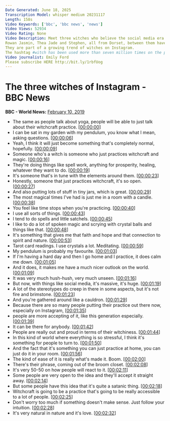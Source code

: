 ```yaml
---
Date Generated: June 18, 2025
Transcription Model: whisper medium 20231117
Length: 158s
Video Keywords: ['bbc', 'bbc news', 'news']
Video Views: 52934
Video Rating: None
Video Description: Meet three witches who believe the social media era is transforming the way people view witchcraft.
Rowan Jasmin, Thea Jade and Stephen, all from Dorset, between them have more than 55,000 social media followers.
They are part of a growing trend of witches on Instagram.
The hashtag #witch has been used more than seven million times on the platform.
Video journalist: Emily Ford
Please subscribe HERE http://bit.ly/1rbfUog
---
```


# The three witches of Instagram  - BBC News
**BBC - World News:** [February 10, 2019](https://www.youtube.com/watch?v=XuX6yxOP7xY)
*  The same as people talk about yoga, people will be able to just talk about their witchcraft practice. [[00:00:00](https://www.youtube.com/watch?v=XuX6yxOP7xY&t=0.0s)]
*  I can be sat in my garden with my pendulum, you know what I mean, asking questions. [[00:00:06](https://www.youtube.com/watch?v=XuX6yxOP7xY&t=6.0s)]
*  Yeah, I think it will just become something that's completely normal, hopefully. [[00:00:09](https://www.youtube.com/watch?v=XuX6yxOP7xY&t=9.0s)]
*  Someone who's a witch is someone who just practices witchcraft and magic. [[00:00:16](https://www.youtube.com/watch?v=XuX6yxOP7xY&t=16.0s)]
*  They're doing things like spell work, anything for prosperity, healing, whatever they want to do. [[00:00:19](https://www.youtube.com/watch?v=XuX6yxOP7xY&t=19.0s)]
*  It's someone that's in tune with the elements around them. [[00:00:23](https://www.youtube.com/watch?v=XuX6yxOP7xY&t=23.0s)]
*  Honestly, someone that just practices witchcraft, it's so open. [[00:00:27](https://www.youtube.com/watch?v=XuX6yxOP7xY&t=27.0s)]
*  And also putting lots of stuff in tiny jars, which is great. [[00:00:29](https://www.youtube.com/watch?v=XuX6yxOP7xY&t=29.0s)]
*  The most magical times I've had is just me in a room with a candle. [[00:00:38](https://www.youtube.com/watch?v=XuX6yxOP7xY&t=38.0s)]
*  You feel like time stops when you're practicing. [[00:00:40](https://www.youtube.com/watch?v=XuX6yxOP7xY&t=40.0s)]
*  I use all sorts of things. [[00:00:43](https://www.youtube.com/watch?v=XuX6yxOP7xY&t=43.0s)]
*  I tend to do spells and little satchels. [[00:00:45](https://www.youtube.com/watch?v=XuX6yxOP7xY&t=45.0s)]
*  I like to do a lot of spoken magic and scrying with crystal balls and things like that. [[00:00:48](https://www.youtube.com/watch?v=XuX6yxOP7xY&t=48.0s)]
*  It's something that gives me that faith and hope and that connection to spirit and nature. [[00:00:53](https://www.youtube.com/watch?v=XuX6yxOP7xY&t=53.0s)]
*  Tarot card readings. I use crystals a lot. Meditating. [[00:00:59](https://www.youtube.com/watch?v=XuX6yxOP7xY&t=59.0s)]
*  My pendulum is probably my favourite. [[00:01:03](https://www.youtube.com/watch?v=XuX6yxOP7xY&t=63.0s)]
*  If I'm having a hard day and then I go home and I practice, it does calm me down. [[00:01:05](https://www.youtube.com/watch?v=XuX6yxOP7xY&t=65.0s)]
*  And it does, it makes me have a much nicer outlook on the world. [[00:01:09](https://www.youtube.com/watch?v=XuX6yxOP7xY&t=69.0s)]
*  It was very much hush-hush, very much unseen. [[00:01:16](https://www.youtube.com/watch?v=XuX6yxOP7xY&t=76.0s)]
*  But now, with things like social media, it's massive, it's huge. [[00:01:19](https://www.youtube.com/watch?v=XuX6yxOP7xY&t=79.0s)]
*  A lot of the stereotypes do creep in there in some aspects, but it's not fire and brimstone. [[00:01:23](https://www.youtube.com/watch?v=XuX6yxOP7xY&t=83.0s)]
*  And you're gathered around like a cauldron. [[00:01:29](https://www.youtube.com/watch?v=XuX6yxOP7xY&t=89.0s)]
*  Because there are so many people putting their practice out there now, especially on Instagram, [[00:01:35](https://www.youtube.com/watch?v=XuX6yxOP7xY&t=95.0s)]
*  people are more accepting of it, like this generation especially. [[00:01:39](https://www.youtube.com/watch?v=XuX6yxOP7xY&t=99.0s)]
*  It can be there for anybody. [[00:01:42](https://www.youtube.com/watch?v=XuX6yxOP7xY&t=102.0s)]
*  People are really out and proud in terms of their witchiness. [[00:01:44](https://www.youtube.com/watch?v=XuX6yxOP7xY&t=104.0s)]
*  In this kind of world where everything is so stressful, I think it's something for people to turn to. [[00:01:50](https://www.youtube.com/watch?v=XuX6yxOP7xY&t=110.0s)]
*  And the fact that it's something you can just practice at home, you can just do it in your room. [[00:01:56](https://www.youtube.com/watch?v=XuX6yxOP7xY&t=116.0s)]
*  The kind of ease of it is really what's made it. Boom. [[00:02:00](https://www.youtube.com/watch?v=XuX6yxOP7xY&t=120.0s)]
*  There's their phrase, coming out of the broom closet. [[00:02:08](https://www.youtube.com/watch?v=XuX6yxOP7xY&t=128.0s)]
*  It's very 50-50 on how people will react to it. [[00:02:11](https://www.youtube.com/watch?v=XuX6yxOP7xY&t=131.0s)]
*  Some people are very open to the idea and they'll accept it straight away. [[00:02:14](https://www.youtube.com/watch?v=XuX6yxOP7xY&t=134.0s)]
*  But some people have this idea that it's quite a satanic thing. [[00:02:18](https://www.youtube.com/watch?v=XuX6yxOP7xY&t=138.0s)]
*  Witchcraft is going to be a practice that's going to be really accessible to a lot of people. [[00:02:25](https://www.youtube.com/watch?v=XuX6yxOP7xY&t=145.0s)]
*  Don't worry too much if something doesn't make sense. Just follow your intuition. [[00:02:28](https://www.youtube.com/watch?v=XuX6yxOP7xY&t=148.0s)]
*  It's very natural in nature and it's love. [[00:02:32](https://www.youtube.com/watch?v=XuX6yxOP7xY&t=152.0s)]
